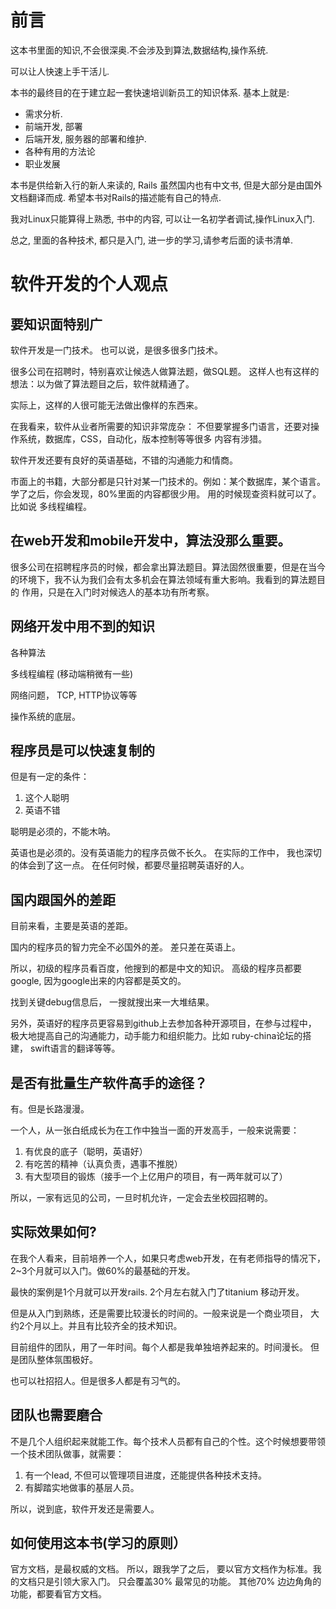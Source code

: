 # 前言

这本书里面的知识,不会很深奥.不会涉及到算法,数据结构,操作系统.

可以让人快速上手干活儿.

本书的最终目的在于建立起一套快速培训新员工的知识体系. 基本上就是:

- 需求分析.
- 前端开发, 部署
- 后端开发, 服务器的部署和维护.
- 各种有用的方法论
- 职业发展

本书是供给新入行的新人来读的, Rails 虽然国内也有中文书, 但是大部分是由国外文档翻译而成.
希望本书对Rails的描述能有自己的特点.

我对Linux只能算得上熟悉, 书中的内容, 可以让一名初学者调试,操作Linux入门.

总之, 里面的各种技术, 都只是入门, 进一步的学习,请参考后面的读书清单.

# 软件开发的个人观点

## 要知识面特别广

软件开发是一门技术。 也可以说，是很多很多门技术。

很多公司在招聘时，特别喜欢让候选人做算法题，做SQL题。
这样人也有这样的想法：以为做了算法题目之后，软件就精通了。

实际上，这样的人很可能无法做出像样的东西来。

在我看来，软件从业者所需要的知识非常庞杂：
不但要掌握多门语言，还要对操作系统，数据库，CSS，自动化，版本控制等等很多
内容有涉猎。

软件开发还要有良好的英语基础，不错的沟通能力和情商。

市面上的书籍，大部分都是只针对某一门技术的。例如：某个数据库，某个语言。
学了之后，你会发现，80%里面的内容都很少用。 用的时候现查资料就可以了。
比如说 多线程编程。

## 在web开发和mobile开发中，算法没那么重要。

很多公司在招聘程序员的时候，都会拿出算法题目。算法固然很重要，但是在当今
的环境下，我不认为我们会有太多机会在算法领域有重大影响。我看到的算法题目的
作用，只是在入门时对候选人的基本功有所考察。

## 网络开发中用不到的知识

各种算法

多线程编程 (移动端稍微有一些)

网络问题， TCP, HTTP协议等等

操作系统的底层。

## 程序员是可以快速复制的

但是有一定的条件：
1. 这个人聪明
2. 英语不错

聪明是必须的，不能木呐。

英语也是必须的。没有英语能力的程序员做不长久。 在实际的工作中，
我也深切的体会到了这一点。 在任何时候，都要尽量招聘英语好的人。

## 国内跟国外的差距

目前来看，主要是英语的差距。

国内的程序员的智力完全不必国外的差。 差只差在英语上。

所以，初级的程序员看百度，他搜到的都是中文的知识。
高级的程序员都要google, 因为google出来的内容都是英文的。

找到关键debug信息后， 一搜就搜出来一大堆结果。

另外，英语好的程序员更容易到github上去参加各种开源项目，在参与过程中，
极大地提高自己的沟通能力，动手能力和组织能力。比如 ruby-china论坛的搭建，
swift语言的翻译等等。

## 是否有批量生产软件高手的途径？

有。但是长路漫漫。

一个人，从一张白纸成长为在工作中独当一面的开发高手，一般来说需要：
1. 有优良的底子（聪明，英语好）
2. 有吃苦的精神（认真负责，遇事不推脱）
3. 有大型项目的锻炼（接手一个上亿用户的项目，有一两年就可以了）

所以，一家有远见的公司，一旦时机允许，一定会去坐校园招聘的。


## 实际效果如何?

在我个人看来，目前培养一个人，如果只考虑web开发，在有老师指导的情况下，
2~3个月就可以入门。做60%的最基础的开发。

最快的案例是1个月就可以开发rails.  2个月左右就入门了titanium 移动开发。

但是从入门到熟练，还是需要比较漫长的时间的。一般来说是一个商业项目，
大约2个月以上。并且有比较齐全的技术知识。

目前组件的团队，用了一年时间。每个人都是我单独培养起来的。时间漫长。
但是团队整体氛围极好。

也可以社招招人。但是很多人都是有习气的。

## 团队也需要磨合

不是几个人组织起来就能工作。每个技术人员都有自己的个性。这个时候想要带领
一个技术团队做事，就需要：
1. 有一个lead, 不但可以管理项目进度，还能提供各种技术支持。
2. 有脚踏实地做事的基层人员。

所以，说到底，软件开发还是需要人。

## 如何使用这本书(学习的原则）

官方文档，是最权威的文档。 所以，跟我学了之后， 要以官方文档作为标准。我的文档只是引领大家入门。
只会覆盖30% 最常见的功能。 其他70% 边边角角的功能，都要看官方文档。

